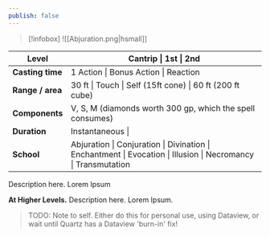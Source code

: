 ```yaml
---
publish: false
---
```

> [!infobox]
> ![[Abjuration.png|hsmall]]

| Level | Cantrip \| 1st \| 2nd |
| ---- | ---- |
| **Casting time** | 1 Action \| Bonus Action \| Reaction |
| **Range / area** | 30 ft \| Touch \| Self (15ft cone) \| 60 ft (200 ft cube) |
| **Components** | V, S, M (diamonds worth 300 gp, which the spell consumes) |
| **Duration** | Instantaneous \| |
| **School** | Abjuration \| Conjuration \| Divination \| Enchantment \| Evocation \| Illusion \| Necromancy \| Transmutation |
Description here. Lorem Ipsum

**At Higher Levels.** Description here. Lorem Ipsum.

> TODO: Note to self. Either do this for personal use, using Dataview, or wait until Quartz has a Dataview 'burn-in' fix!